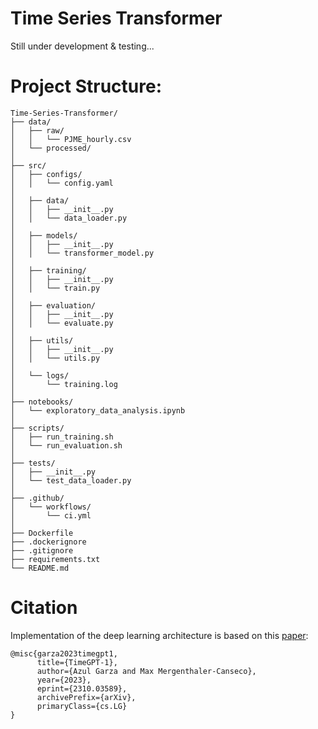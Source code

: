 # Time Series Transformer

Still under development & testing...

# Project Structure:
```
Time-Series-Transformer/
├── data/
│   ├── raw/
│   │   └── PJME_hourly.csv
│   └── processed/
│ 
├── src/
│   ├── configs/
│   │   └── config.yaml
│ 
│   ├── data/
│   │   ├── __init__.py
│   │   └── data_loader.py
│ 
│   ├── models/
│   │   ├── __init__.py
│   │   └── transformer_model.py
│ 
│   ├── training/
│   │   ├── __init__.py
│   │   └── train.py
│ 
│   ├── evaluation/
│   │   ├── __init__.py
│   │   └── evaluate.py
│ 
│   ├── utils/
│   │   ├── __init__.py
│   │   └── utils.py
│ 
│   └── logs/
│       └── training.log
│ 
├── notebooks/
│   └── exploratory_data_analysis.ipynb
│ 
├── scripts/
│   ├── run_training.sh
│   └── run_evaluation.sh
│ 
├── tests/
│   ├── __init__.py
│   └── test_data_loader.py
│ 
├── .github/
│   └── workflows/
│       └── ci.yml
│ 
├── Dockerfile
├── .dockerignore
├── .gitignore
├── requirements.txt
└── README.md
```

# Citation
Implementation of the deep learning architecture is based on this [paper](https://arxiv.org/abs/2310.03589):
```
@misc{garza2023timegpt1,
      title={TimeGPT-1},
      author={Azul Garza and Max Mergenthaler-Canseco},
      year={2023},
      eprint={2310.03589},
      archivePrefix={arXiv},
      primaryClass={cs.LG}
}
```
